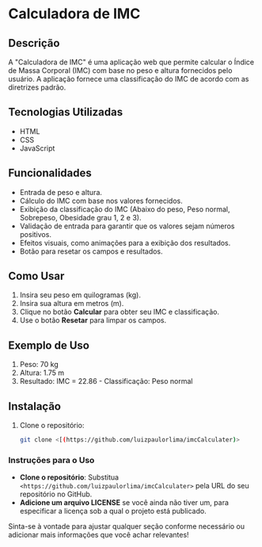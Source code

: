 # Calculadora de IMC

## Descrição
A "Calculadora de IMC" é uma aplicação web que permite calcular o Índice de Massa Corporal (IMC) com base no peso e altura fornecidos pelo usuário. A aplicação fornece uma classificação do IMC de acordo com as diretrizes padrão.

## Tecnologias Utilizadas
- HTML
- CSS
- JavaScript

## Funcionalidades
- Entrada de peso e altura.
- Cálculo do IMC com base nos valores fornecidos.
- Exibição da classificação do IMC (Abaixo do peso, Peso normal, Sobrepeso, Obesidade grau 1, 2 e 3).
- Validação de entrada para garantir que os valores sejam números positivos.
- Efeitos visuais, como animações para a exibição dos resultados.
- Botão para resetar os campos e resultados.

## Como Usar
1. Insira seu peso em quilogramas (kg).
2. Insira sua altura em metros (m).
3. Clique no botão **Calcular** para obter seu IMC e classificação.
4. Use o botão **Resetar** para limpar os campos.

## Exemplo de Uso
1. Peso: 70 kg
2. Altura: 1.75 m
3. Resultado: IMC = 22.86 - Classificação: Peso normal

## Instalação
1. Clone o repositório:
   ```bash
   git clone <[(https://github.com/luizpaulorlima/imcCalculater)>

### Instruções para o Uso

- **Clone o repositório**: Substitua `<https://github.com/luizpaulorlima/imcCalculater>` pela URL do seu repositório no GitHub.
- **Adicione um arquivo LICENSE** se você ainda não tiver um, para especificar a licença sob a qual o projeto está publicado.

Sinta-se à vontade para ajustar qualquer seção conforme necessário ou adicionar mais informações que você achar relevantes!

